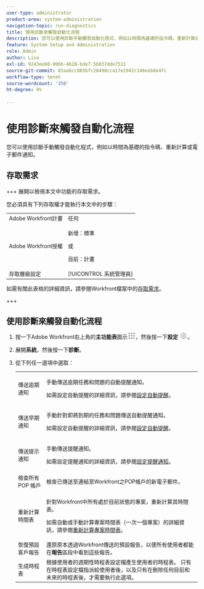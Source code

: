 ```yaml
---
user-type: administrator
product-area: system-administration
navigation-topic: run-diagnostics
title: 使用診斷來觸發自動化流程
description: 您可以使用診斷手動觸發自動化程式，例如以時間為基礎的指令碼、重新計算或電子郵件通知。
feature: System Setup and Administration
role: Admin
author: Lisa
exl-id: 9243ee60-006b-4628-bde7-5b037dde7511
source-git-commit: 85aa6cc865bfc28498cca17e1942c146eeb8e4fc
workflow-type: tm+mt
source-wordcount: '350'
ht-degree: 9%

---
```


# 使用診斷來觸發自動化流程

<!--
<p data-mc-conditions="QuicksilverOrClassic.Draft mode">**DON'T DELETE, DRAFT OR HIDE THIS ARTICLE. IT IS LINKED TO THE PRODUCT, THROUGH THE CONTEXT SENSITIVE HELP LINKS. **</p>
-->

您可以使用診斷手動觸發自動化程式，例如以時間為基礎的指令碼、重新計算或電子郵件通知。

## 存取需求

+++ 展開以檢視本文中功能的存取需求。

您必須具有下列存取權才能執行本文中的步驟：

<table style="table-layout:auto"> 
 <col> 
 <col> 
 <tbody> 
  <tr> 
   <td role="rowheader">Adobe Workfront計畫</td> 
   <td>任何</td> 
  </tr> 
  <tr> 
  <tr> 
   <td role="rowheader">Adobe Workfront授權</td> 
   <td><p>新增：標準</p>
       <p>或</p>
       <p>目前：計畫</p></td>
  </tr> 
  </tr> 
  <tr> 
   <td role="rowheader">存取層級設定</td> 
   <td>[!UICONTROL 系統管理員]</td>
  </tr> 
 </tbody> 
</table>

如需有關此表格的詳細資訊，請參閱Workfront檔案中的[存取需求](/help/quicksilver/administration-and-setup/add-users/access-levels-and-object-permissions/access-level-requirements-in-documentation.md)。

+++

## 使用診斷來觸發自動化流程

1. 按一下Adobe Workfront右上角的&#x200B;**主功能表**&#x200B;圖示![主功能表圖示](assets/main-menu-icon.png)，然後按一下&#x200B;**設定** ![齒輪設定圖示](assets/gear-icon-settings.png)。

1. 展開&#x200B;**系統**，然後按一下&#x200B;**診斷**。
1. 從下列任一選項中選取：

   <table style="table-layout:auto"> 
    <col> 
    <col> 
    <tbody> 
     <tr> 
      <td role="rowheader">傳送逾期通知</td> 
      <td> <p>手動傳送逾期任務和問題的自動提醒通知。 </p> <p>如需設定自動提醒的詳細資訊，請參閱<a href="../../../administration-and-setup/manage-workfront/emails/setting-up-automatic-reminders.md" class="MCXref xref">設定自動提醒</a>。</p> </td> 
     </tr> 
     <tr> 
      <td role="rowheader">傳送早期通知</td> 
      <td> <p>手動針對即將到期的任務和問題傳送自動提醒通知。</p> <p>如需設定自動提醒的詳細資訊，請參閱<a href="../../../administration-and-setup/manage-workfront/emails/setting-up-automatic-reminders.md" class="MCXref xref">設定自動提醒</a>。</p> </td> 
     </tr> 
     <tr> 
      <td role="rowheader">傳送提示通知</td> 
      <td> <p>手動傳送提醒通知。 </p> <p>如需設定提醒通知的詳細資訊，請參閱<a href="../../../administration-and-setup/manage-workfront/emails/set-up-reminder-notifications.md" class="MCXref xref">設定提醒通知</a>。</p> </td> 
     </tr> 
     <tr> 
      <td role="rowheader">檢查所有 POP 帳戶</td> 
      <td> <p>檢查已傳送至連結至Workfront之POP帳戶的新電子郵件。 </p> <!--
        <p data-mc-conditions="QuicksilverOrClassic.Draft mode">For more information about Workfront and POP account integrations, see and <a href="../../../manage-work/requests/create-and-manage-request-queues/queue-details-tab-overview.md" class="MCXref xref">Overview of the Queue Details tab in a project</a>.</p>
       --> </td> 
     </tr> 
     <tr> 
      <td role="rowheader">重新計算時間表</td> 
      <td> <p>針對Workfront中所有處於目前狀態的專案，重新計算其時間表。 </p> <p>如需自動或手動計算專案時間表（一次一個專案）的詳細資訊，請參閱<a href="../../../manage-work/projects/manage-projects/recalculate-project-timeline.md" class="MCXref xref">重新計算專案時間表</a>。</p> </td> 
     </tr> 
     <tr> 
      <td role="rowheader">恢復預設客戶報告</td> 
      <td>還原原本透過Workfront傳送的預設報告，以便所有使用者都能在<strong>報告</strong>區段中看到這些報告。</td> 
     </tr> 
     <tr> 
      <td role="rowheader">生成時程表</td> 
      <td>根據使用者的週期性時程表設定檔產生使用者的時程表。 只有在時程表設定檔指派給使用者後，以及只有在刪除任何目前和未來的時程表後，才需要執行此選項。</td> 
     </tr> 
    </tbody> 
   </table>
